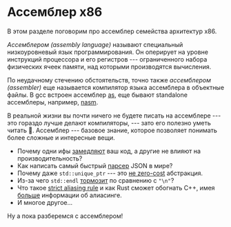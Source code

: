 # Ассемблер x86

В этом разделе поговорим про ассемблер семейства архитектур x86.

_Ассемблером (assembly language)_ называют специальный низкоуровневый язык
программирования. Он оперирует на уровне инструкций процессора и его регистров
--- ограниченного набора физических ячеек памяти, над которыми производятся
вычисления.

По неудачному стечению обстоятельств, точно также _ассемблером (assembler)_ еще
называется компилятор языка ассемблера в объектные файлы. В gcc встроен
ассемблер [as](https://linux.die.net/man/1/as), еще бывают standalone
ассемблеры, например, [nasm](https://www.nasm.us/).

В реальной жизни вы почти ничего не будете писать на ассемблере --- это гораздо
лучше делают компиляторы, --- зато его полезно уметь читать 🙂. Ассемблер ---
базовое знание, которое позволяет понимать более сложные и интересные вещи.

- Почему одни ифы
  [замедляют](https://stackoverflow.com/questions/11227809/why-is-processing-a-sorted-array-faster-than-processing-an-unsorted-array)
  ваш код, а другие не влияют на производительность?
- Как написать самый быстрый [парсер](https://github.com/simdjson/simdjson)
  JSON в мире?
- Почему даже `std::unique_ptr` --- это [не
  zero-cost](https://youtu.be/rHIkrotSwcc?si=5B73a3QeQ_U3WV5q&t=1045) абстракция.
- Из-за чего `std::endl`
  [тормозит](https://github.com/torvalds/linux/blob/master/arch/x86/entry/entry_64.S#L109)
  по сравнению с `"\n"`?
- Что такое [strict aliasing
  rule](https://gist.github.com/shafik/848ae25ee209f698763cffee272a58f8) и как
  Rust сможет обогнать C++, имея
  [больше](https://doc.rust-lang.org/1.8.0/book/references-and-borrowing.html)
  информации об алиасинге.
- И многое другое...

Ну а пока разберемся с ассемблером!
